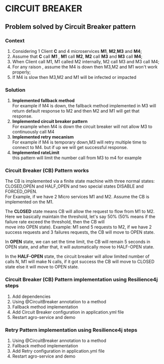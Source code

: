 # CIRCUIT BREAKER
## Problem solved by Circuit Breaker pattern
### Context
1. Considering 1 Client **C** and  4 microservices **M1**, **M2**,**M3** and **M4**;  
2. Assume that **C** call **M1** , **M1** call **M2**, **M2** call **M3** and **M3** call **M4**;  
3.  When Client call M1, M1 called M2 internally, M2 call M3 and M3 call M4;  
4.  For any raison , assume the M4 is down then M3,M2 and M1 won't work properly;  
5. If M4 is slow then M3,M2 and M1 will be infected or impacted

### Solution
1. **Implemented fallback method**   
For example if M4 is down, the fallback method implemented in M3 will return default response to M2 and then
M2 and M1 will get that response.  
2.  **Implemented circuit breaker pattern**  
For example when M4 is down the circuit breaker will not allow M3 to continuously call M4   
3.  **Implemented retry mecanism**   
For example if M4 is temporary down,M3 will retry multiple time to connect to M4. but if up we will get 
successful response.  
4. **Implemented rateLimit**  
this pattern will limit the number call from M3 to m4 for example

### Circuit Breaker (CB) Pattern works
 The CB is implemented via a finite state machine with three normal states: CLOSED,OPEN and HALF_OPEN 
 and two special states DISABLE and FORCED_OPEN.  
 For Example, if we have 2 Micro services M1 and M2. Assume the CB is implemented on the M1.  

The **CLOSED** state means CB will allow the request to flow from M1 to M2.   
Here we basically maintain the threshold, let's say 50% (50% means if the failure rate exceed the threshold, then the CB will  
move into OPEN state).
Example: M1 send 5 requests to M2, if we have 2 success requests and 3 failures requests, the CB will move to OPEN state.  

In **OPEN** state, we can set the time limit, the CB will remain 5 seconds in OPEN state, and after that, it will automatically
move to HALF-OPEN state.

In the **HALF-OPEN** state, the circuit breaker will allow limited number of calls N, M1 will make N calls, if it got success the CB
will move to CLOSED state else it will move to OPEN state.

### Circuit Breaker (CB) Pattern implementation using Resilience4j steps
1. Add dependencies
2. Using @CircuitBreaker annotation to a method
3. Fallback method implementation
4. Add Circuit Breaker configuration in application.yml file
5. Restart agro-service and demo


### Retry Pattern implementation using Resilience4j steps
1. Using @CircuitBreaker annotation to a method
2. Fallback method implementation
3. Add Retry configuration in application.yml file
4. Restart agro-service and demo
